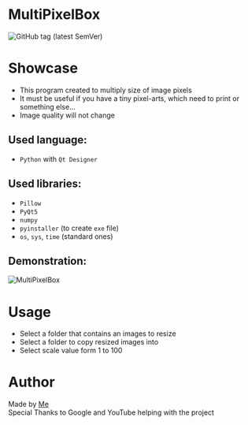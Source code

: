 # MultiPixelBox
![GitHub tag (latest SemVer)](https://img.shields.io/github/v/tag/Tooloom/MultiPixelBox?color=%252300b359%26&label=version&style=flat-square)

# Showcase
- This program created to multiply size of image pixels
- It must be useful if you have a tiny pixel-arts, which need to print or something else...
- Image quality will not change

## Used language:
- `Python` with `Qt Designer`
## Used libraries:
- `Pillow`
- `PyQt5`
- `numpy`
- `pyinstaller` (to create `exe` file)
- `os`, `sys`, `time` (standard ones)

## Demonstration:
![MultiPixelBox](https://user-images.githubusercontent.com/57460354/126865817-4c5c3f07-1ee6-447f-a498-d85d98732451.gif)
# Usage
- Select a folder that contains an images to resize
- Select a folder to copy resized images into
- Select scale value form 1 to 100

# Author
Made by [Me](https://github.com/Tooloom)<br>
Special Thanks to Google and YouTube helping with the project
